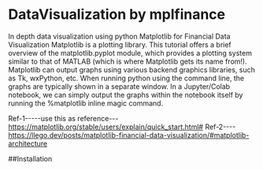 # DataVisualization by mplfinance
In depth data visualization using python
Matplotlib for Financial Data Visualization
Matplotlib is a plotting library.
This tutorial offers a brief overview of the matplotlib.pyplot module, which provides a plotting system similar to that of MATLAB (which is where Matplotlib gets its name from!).
Matplotlib can output graphs using various backend graphics libraries, such as Tk, wxPython, etc. When running python using the command line, the graphs are typically shown in a separate window. In a Jupyter/Colab notebook, we can simply output the graphs within the notebook itself by running the %matplotlib inline magic command.

Ref-1-----use this as reference---https://matplotlib.org/stable/users/explain/quick_start.html#
Ref-2----https://llego.dev/posts/matplotlib-financial-data-visualization/#matplotlib-architecture

##Installation
